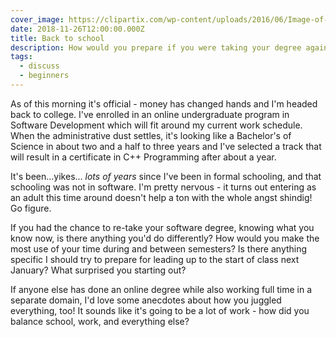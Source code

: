 ```yaml
---
cover_image: https://clipartix.com/wp-content/uploads/2016/06/Image-of-school-building-clipart-4-college-building-clip-art.jpg
date: 2018-11-26T12:00:00.000Z
title: Back to school
description: How would you prepare if you were taking your degree again?
tags:
  - discuss
  - beginners
---
```


As of this morning it's official - money has changed hands and I'm headed back to college. I've enrolled in an online undergraduate program in Software Development which will fit around my current work schedule. When the administrative dust settles, it's looking like a Bachelor's of Science in about two and a half to three years and I've selected a track that will result in a certificate in C++ Programming after about a year.

It's been...yikes... _lots of years_ since I've been in formal schooling, and that schooling was not in software. I'm pretty nervous - it turns out entering as an adult this time around doesn't help a ton with the whole angst shindig! Go figure.

If you had the chance to re-take your software degree, knowing what you know now, is there anything you'd do differently? How would you make the most use of your time during and between semesters? Is there anything specific I should try to prepare for leading up to the start of class next January? What surprised you starting out?

If anyone else has done an online degree while also working full time in a separate domain, I'd love some anecdotes about how you juggled everything, too! It sounds like it's going to be a lot of work - how did you balance school, work, and everything else?

